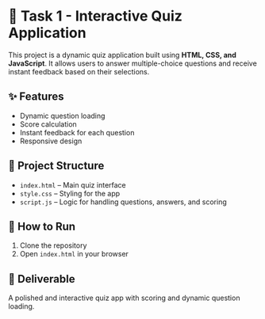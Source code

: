 # 🎯 Task 1 - Interactive Quiz Application

This project is a dynamic quiz application built using **HTML, CSS, and JavaScript**. It allows users to answer multiple-choice questions and receive instant feedback based on their selections.

## ✨ Features
- Dynamic question loading
- Score calculation
- Instant feedback for each question
- Responsive design

## 📁 Project Structure
- `index.html` – Main quiz interface
- `style.css` – Styling for the app
- `script.js` – Logic for handling questions, answers, and scoring

## 🚀 How to Run
1. Clone the repository
2. Open `index.html` in your browser

## 📌 Deliverable
A polished and interactive quiz app with scoring and dynamic question loading.
